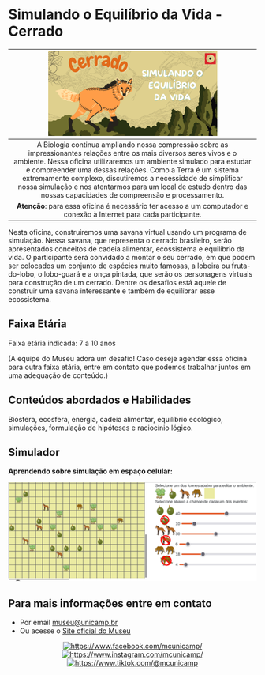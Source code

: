 # Simulando o Equilíbrio da Vida - Cerrado

|<img src="cerrado.png" width="70%" height="70%">  |
| :-----:|
|A Biologia continua ampliando nossa compressão sobre as impressionantes relações entre os mais diversos seres vivos e o ambiente. Nessa oficina utilizaremos um ambiente simulado para estudar e compreender uma dessas relações. Como a Terra é um sistema extremamente complexo, discutiremos a necessidade de simplificar nossa simulação e nos atentarmos para um local de estudo dentro das nossas capacidades de compreensão e processamento.
**Atenção**: para essa oficina é necessário ter acesso a um computador e conexão à Internet para cada participante. |

Nesta oficina, construiremos uma savana virtual usando um programa de simulação. Nessa savana, que representa o cerrado brasileiro, serão apresentados conceitos de cadeia alimentar, ecossistema e equilíbrio da vida. O participante será convidado a montar o seu cerrado, em que podem ser colocados um conjunto de espécies muito famosas, a lobeira ou fruta-do-lobo, o lobo-guará e a onça pintada, que serão os personagens virtuais para construção de um cerrado.  Dentre os desafios está aquele de construir uma savana interessante e também de equilibrar esse ecossistema.

## Faixa Etária

Faixa etária indicada: 7 a 10 anos

(A equipe do Museu adora um desafio! Caso deseje agendar essa oficina para outra faixa etária, entre em contato que podemos trabalhar juntos em uma adequação de conteúdo.)

## Conteúdos abordados e Habilidades
Biosfera, ecosfera, energia, cadeia alimentar, equilíbrio ecológico, simulações, formulação de hipóteses e raciocínio lógico.

## Simulador

**Aprendendo sobre simulação em espaço celular:**

[![Cerrado Cadeia Alimentar](images/cerrado-sliders.png)](harena/scripts/playground/editor.html?source=cell/cerrado-sliders&mode=no-script-no-hide)

##  Para mais informações entre em contato
* Por email museu@unicamp.br
* Ou acesse o [Site oficial do Museu](https://www.mc.unicamp.br/visite)

<div align="center">
  <a href="https://www.facebook.com/mcunicamp/">
    <img src="../../facebook-ícone.png" alt="https://www.facebook.com/mcunicamp/" width="5%" height="5%"> 
  <a href="https://www.instagram.com/mcunicamp/">
    <img src="../../instagram-ícone.png" alt="https://www.instagram.com/mcunicamp/" width="5%" height="5%"> 
  <a href="https://www.tiktok.com/@mcunicamp">
    <img src="../../tiktok-ícone.png" alt="https://www.tiktok.com/@mcunicamp" width="5%" height="5%">
